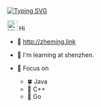 <a href="http://zheming.link/">
   <img src="https://readme-typing-svg.demolab.com?font=Fira+Code&pause=1000&width=435&lines=console.log(%22Hello%22)&center=true&size=27" alt="Typing SVG" />
</a>

<img src='https://qpluspicture.oss-cn-beijing.aliyuncs.com/6LjjQA/Hi.gif' alt='Hi' width="24"/> Hi

- 🎵 http://zheming.link

- 🔭 I'm learning at shenzhen.

- 🌱 Focus on 
  - 🍀 Java
  - 🌿 C++
  - 🚀 Go
